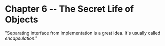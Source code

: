 # Chapter 6 -- The Secret Life of Objects

"Separating interface from implementation is a great idea.  It's usually called _encapsulation_."